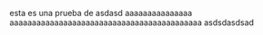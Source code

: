esta es una prueba de asdasd
aaaaaaaaaaaaaaa
aaaaaaaaaaaaaaaaaaaaaaaaaaaaaaaaaaaaaaaaaaa
asdsdasdsad
